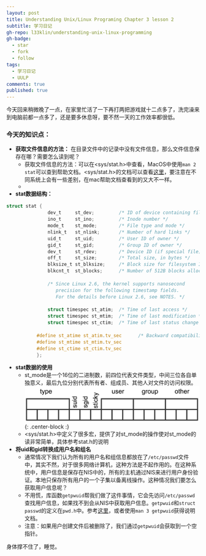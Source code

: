 ```yaml
---
layout: post
title: Understanding Unix/Linux Programing Chapter 3 lesson 2
subtitle: 学习日记
gh-repo: l33klin/understanding-unix-linux-programming
gh-badge:
  - star
  - fork
  - follow
tags:
  - 学习日记
  - UULP
comments: true
published: true
---
```


今天回来稍微晚了一点，在家里忙活了一下再打两把游戏就十二点多了，洗完澡来到电脑前都一点多了，还是要多休息呀，要不然一天的工作效率都很低。

### 今天的知识点：
- **获取文件信息的方法：** 在目录文件中的记录中没有文件信息，那么文件信息保存在哪？需要怎么读到呢？
    - 获取文件信息的方法：可以在<sys/stat.h>中查看，MacOS中使用`man 2 stat`可以查到帮助文档。<sys/stat.h>的文档可以查看[这里](http://man7.org/linux/man-pages/man2/stat.2.html)，要注意在不同系统上会有一些差别，在mac帮助文档查看到的又大不一样。
    - 
- **stat数据结构：**
```c
struct stat {
               dev_t     st_dev;         /* ID of device containing file */
               ino_t     st_ino;         /* Inode number */
               mode_t    st_mode;        /* File type and mode */
               nlink_t   st_nlink;       /* Number of hard links */
               uid_t     st_uid;         /* User ID of owner */
               gid_t     st_gid;         /* Group ID of owner */
               dev_t     st_rdev;        /* Device ID (if special file) */
               off_t     st_size;        /* Total size, in bytes */
               blksize_t st_blksize;     /* Block size for filesystem I/O */
               blkcnt_t  st_blocks;      /* Number of 512B blocks allocated */

               /* Since Linux 2.6, the kernel supports nanosecond
                  precision for the following timestamp fields.
                  For the details before Linux 2.6, see NOTES. */

               struct timespec st_atim;  /* Time of last access */
               struct timespec st_mtim;  /* Time of last modification */
               struct timespec st_ctim;  /* Time of last status change */

           #define st_atime st_atim.tv_sec      /* Backward compatibility */
           #define st_mtime st_mtim.tv_sec
           #define st_ctime st_ctim.tv_sec
           };
```
- **stat数据的使用**
    - st_mode是一个16位的二进制数，前四位代表文件类型，中间三位各自单独意义，最后九位分别代表所有者、组成员、其他人对文件的访问权限。
    ![st_mode](/img/st_mode.jpg){: .center-block :}
    - <sys/stat.h>中定义了很多宏，提供了对st_mode的操作使对st_mode的读非常简单，具体参考stat.h的说明
- **将uid和gid转换成用户名和组名**
    - 通常情况下我们认为所有的用户名和组信息都放在了`/etc/passwd`文件中，其实不然，对于很多网络计算机，这种方法是不起作用的。在这种系统中，用户信息是保存在NIS中的，所有的主机通过NIS来进行用户身份验证。本地只保存所有用户的一个子集以备离线操作。这种情况我们要怎么获取用户信息呢？
    - 不用慌，库函数`getpwuid`帮我们做了这件事情，它会先访问`/etc/passwd`查找用户信息，如果找不到会从NIS中获取用户信息。`getpwuid`和`struct passwd`的定义在`pwd.h`中。参考[这里]()，或者使用`man 3 getpwuid`获得说明文档。
    - 注意：如果用户创建文件后被删除了，我们通过`getpwuid`会获取到一个空指针。

身体撑不住了，睡觉。
